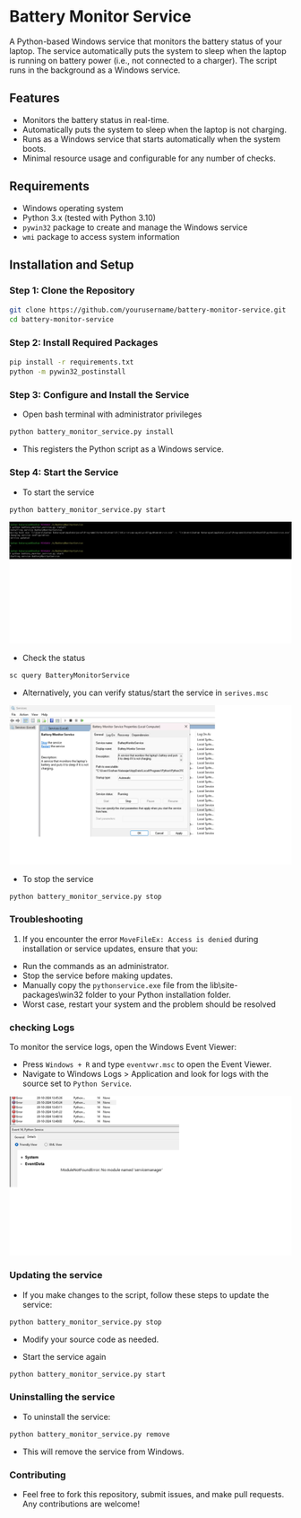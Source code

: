 # Battery Monitor Service

A Python-based Windows service that monitors the battery status of your laptop. The service automatically puts the system to sleep when the laptop is running on battery power (i.e., not connected to a charger). The script runs in the background as a Windows service.

## Features

- Monitors the battery status in real-time.
- Automatically puts the system to sleep when the laptop is not charging.
- Runs as a Windows service that starts automatically when the system boots.
- Minimal resource usage and configurable for any number of checks.

## Requirements

- Windows operating system
- Python 3.x (tested with Python 3.10)
- `pywin32` package to create and manage the Windows service
- `wmi` package to access system information

## Installation and Setup

### Step 1: Clone the Repository

```bash
git clone https://github.com/yourusername/battery-monitor-service.git
cd battery-monitor-service
```

### Step 2: Install Required Packages

```bash
pip install -r requirements.txt
python -m pywin32_postinstall
```

### Step 3: Configure and Install the Service

- Open bash terminal with administrator privileges

```bash
python battery_monitor_service.py install
```

- This registers the Python script as a Windows service.

### Step 4: Start the Service

- To start the service

```bash
python battery_monitor_service.py start
```

![Starting battery monitor service](assets/start-install-screenshot.png)

- Check the status

```bash
sc query BatteryMonitorService
```

- Alternatively, you can verify status/start the service in ```serives.msc```

![Service](assets/service.png)

- To stop the service

```bash
python battery_monitor_service.py stop
```

### Troubleshooting

1. If you encounter the error ```MoveFileEx: Access is denied``` during installation or service updates, ensure that you:

- Run the commands as an administrator.
- Stop the service before making updates.
- Manually copy the ```pythonservice.exe``` file from the lib\site-packages\win32 folder to your Python installation folder.
- Worst case, restart your system and the problem should be resolved

### checking Logs

To monitor the service logs, open the Windows Event Viewer:

- Press ```Windows + R``` and type ```eventvwr.msc``` to open the Event Viewer.
- Navigate to Windows Logs > Application and look for logs with the source set to ```Python Service```.

![Sample-Error](assets/eventvwr-error.png)

### Updating the service

- If you make changes to the script, follow these steps to update the service:

```bash
python battery_monitor_service.py stop
```

- Modify your source code as needed.

- Start the service again

```bash
python battery_monitor_service.py start
```

### Uninstalling the service

- To uninstall the service:

```bash
python battery_monitor_service.py remove
```

- This will remove the service from Windows.

### Contributing

- Feel free to fork this repository, submit issues, and make pull requests. Any contributions are welcome!
